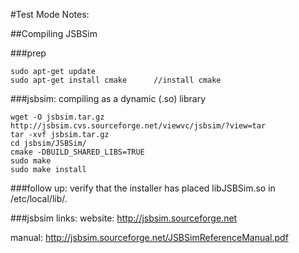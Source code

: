 #Test Mode Notes:

##Compiling JSBSim

###prep
```
sudo apt-get update
sudo apt-get install cmake      //install cmake
```

###jsbsim:  compiling as a dynamic (.so) library
```
wget -O jsbsim.tar.gz http://jsbsim.cvs.sourceforge.net/viewvc/jsbsim/?view=tar
tar -xvf jsbsim.tar.gz
cd jsbsim/JSBSim/
cmake -DBUILD_SHARED_LIBS=TRUE
sudo make
sudo make install
```

###follow up:
verify that the installer has placed libJSBSim.so in /etc/local/lib/.

###jsbsim links:
website:  http://jsbsim.sourceforge.net

manual:   http://jsbsim.sourceforge.net/JSBSimReferenceManual.pdf
